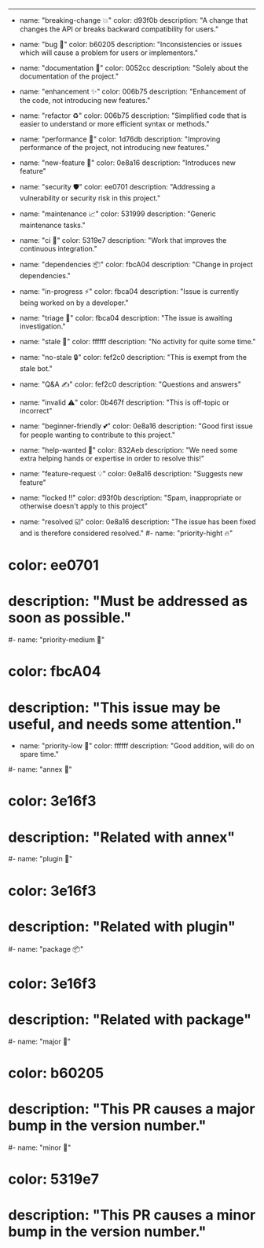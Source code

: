 ---
- name: "breaking-change 💥"
  color: d93f0b
  description: "A change that changes the API or breaks backward compatibility for users."
- name: "bug 🐞"
  color: b60205
  description: "Inconsistencies or issues which will cause a problem for users or implementors."
- name: "documentation 📝"
  color: 0052cc
  description: "Solely about the documentation of the project."
- name: "enhancement ✨"
  color: 006b75
  description: "Enhancement of the code, not introducing new features."
- name: "refactor ♻️"
  color: 006b75
  description: "Simplified code that is easier to understand or more efficient syntax or methods."
- name: "performance 🚀"
  color: 1d76db
  description: "Improving performance of the project, not introducing new features."
- name: "new-feature 🎉"
  color: 0e8a16
  description: "Introduces new feature"
- name: "security 🛡️"
  color: ee0701
  description: "Addressing a vulnerability or security risk in this project."
- name: "maintenance 📈"
  color: 531999
  description: "Generic maintenance tasks."
- name: "ci 🤖"
  color: 5319e7
  description: "Work that improves the continuous integration."
- name: "dependencies 📦"
  color: fbcA04
  description: "Change in project dependencies."

- name: "in-progress ⚡"
  color: fbca04
  description: "Issue is currently being worked on by a developer."
- name: "triage 📑"
  color: fbca04
  description: "The issue is awaiting investigation."
- name: "stale 👻"
  color: ffffff
  description: "No activity for quite some time."
- name: "no-stale 🔒"
  color: fef2c0
  description: "This is exempt from the stale bot."

- name: "Q&A ✍️"
  color: fef2c0
  description: "Questions and answers"
- name: "invalid ⚠️"
  color: 0b467f
  description: "This is off-topic or incorrect"
- name: "beginner-friendly 💕"
  color: 0e8a16
  description: "Good first issue for people wanting to contribute to this project."
- name: "help-wanted 👥"
  color: 832Aeb
  description: "We need some extra helping hands or expertise in order to resolve this!"
- name: "feature-request 💡"
  color: 0e8a16
  description: "Suggests new feature"
- name: "locked ‼️"
  color: d93f0b
  description: "Spam, inappropriate or otherwise doesn't apply to this project"
- name: "resolved ☑️"
  color: 0e8a16
  description: "The issue has been fixed and is therefore considered resolved."
#- name: "priority-hight 🔥"
#  color: ee0701
#  description: "Must be addressed as soon as possible."
#- name: "priority-medium 📌"
#  color: fbcA04
#  description: "This issue may be useful, and needs some attention."
- name: "priority-low 🔖"
  color: ffffff
  description: "Good addition, will do on spare time."

#- name: "annex 💠"
#  color: 3e16f3
#  description: "Related with annex"
#- name: "plugin 🧿"
#  color: 3e16f3
#  description: "Related with plugin"
#- name: "package 📦"
#  color: 3e16f3
#  description: "Related with package"

#- name: "major 🔺"
#  color: b60205
#  description: "This PR causes a major bump in the version number."
#- name: "minor 🔸"
#  color: 5319e7
#  description: "This PR causes a minor bump in the version number."
